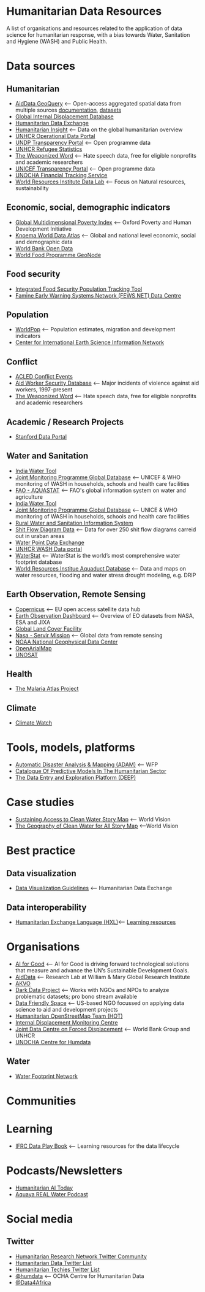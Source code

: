 # Humanitarian Data Resources
 A list of organisations and resources related to the application of data science for humanitarian response, with a bias towards Water, Sanitation and Hygiene (WASH) and Public Health.
# Data sources
## Humanitarian
* [AidData GeoQuery](http://geo.aiddata.org) <-- Open-access aggregated spatial data from multiple sources [documentation](https://www.aiddata.org/geoquery), [datasets](https://www.aiddata.org/geoquery/data-documentation)
* [Global Internal Displacement Database](https://www.internal-displacement.org/database)
* [Humanitarian Data Exchange](https://data.humdata.org)
* [Humanitarian Insight](https://hum-insight.info) <-- Data on the global humanitarian overview
* [UNHCR Operational Data Portal](https://data.unhcr.org)
* [UNDP Transparency Portal](https://open.undp.org) <-- Open programme data
* [UNHCR Refugee Statistics](https://www.unhcr.org/refugee-statistics/)
* [The Weaponized Word](https://weaponizedword.org) <-- Hate speech data, free for eligible nonprofits and academic researchers
* [UNICEF Transparency Portal](https://open.unicef.org) <-- Open programme data
* [UNOCHA Financial Tracking Service](https://fts.unocha.org)
* [World Resources Institute Data Lab](https://www.wri.org/data/data-lab) <-- Focus on Natural resources, sustainability


## Economic, social, demographic indicators
* [Global Multidimensional Poverty Index](https://ophi.org.uk/multidimensional-poverty-index/global-mpi-databank/) <-- Oxford Poverty and Human Development Initiative
* [Knoema World Data Atlas](https://knoema.com/atlas/topics/Water) <-- Global and national level economic, social and demographic data
* [World Bank Open Data](https://data.worldbank.org)
* [World Food Programme GeoNode](https://geonode.wfp.org)
## Food security
* [Integrated Food Security Population Tracking Tool](https://www.ipcinfo.org/ipc-country-analysis/population-tracking-tool/en/)
* [Famine Early Warning Systems Network (FEWS NET) Data Centre](https://fews.net/data)
## Population
* [WorldPop](https://www.worldpop.org/datacatalog/) <-- Population estimates, migration and development indicators
* [Center for International Earth Science Information Network](http://sedac.ciesin.columbia.edu/data/set/gpw-v4-population-count-adjusted-to-2015-unwpp-country-totals)
## Conflict
* [ACLED Conflict Events](https://www.aiddata.org/geoquery/data-documentation)
* [Aid Worker Security Database](https://aidworkersecurity.org) <-- Major incidents of violence against aid workers, 1997-present
* [The Weaponized Word](https://weaponizedword.org) <-- Hate speech data, free for eligible nonprofits and academic researchers
## Academic / Research Projects
* [Stanford Data Portal](https://sheftneal9.wixsite.com/fse-data/projects)
## Water and Sanitation
* [India Water Tool](https://www.indiawatertool.in/index.html)
* [Joint Monitoring Programme Global Database](https://washdata.org/data) <-- UNICEF & WHO monitoring of WASH in households, schools and health care facilities 
* [FAO - AQUASTAT](https://www.fao.org/aquastat/en/) <-- FAO's global information system on water and agriculture
* [India Water Tool](https://www.indiawatertool.in/index.html)
* [Joint Monitoring Programme Global Database](https://washdata.org/data) <-- UNICE & WHO monitoring of WASH in households, schools and health care facilities 
* [Rural Water and Sanitation Information System](http://globalsiasar.org/en)
* [Shit Flow Diagram Data](https://sfd.susana.org/about/sfd-data) <-- Data for over 250 shit flow diagrams carreid out in uraban areas
* [Water Point Data Exchange](https://www.waterpointdata.org/access-data/) 
* [UNHCR WASH Data portal](https://wash.unhcr.org/wash-dashboard-for-refugee-settings/)
* [WaterStat](https://waterfootprint.org/en/resources/waterstat/) <-- WaterStat is the world’s most comprehensive water footprint database
* [World Resources Institue Aquaduct Database](https://www.wri.org/aqueduct/data) <-- Data and maps on water resources, flooding and water stress drought modeling, e.g. DRIP
## Earth Observation, Remote Sensing
* [Copernicus](https://www.copernicus.eu/en/access-data) <-- EU open access satellite data hub
* [Earth Observation Dashboard](https://eodashboard.org) <-- Overview of EO datasets from NASA, ESA and JIXA
* [Global Land Cover Facility](http://www.landcover.org) 
* [Nasa - Servir Mission](https://gis1.servirglobal.net/geonetwork/srv/eng/catalog.search#/home) <-- Global data from remote sensing
* [NOAA National Geophysical Data Center](https://ngdc.noaa.gov/eog/dmsp/downloadV4composites.html)
* [OpenArialMap](https://openaerialmap.org)
* [UNOSAT](https://unosat.org/products/)
## Health
* [The Malaria Atlas Project](https://malariaatlas.org)

## Climate
* [Climate Watch](https://www.climatewatchdata.org/?source=cait)
# Tools, models, platforms
* [Automatic Disaster Analysis & Mapping (ADAM)](https://geonode.wfp.org/adam.html) <-- WFP
* [Catalogue Of Predictive Models In The Humanitarian Sector](https://centre.humdata.org/catalogue-for-predictive-models-in-the-humanitarian-sector/)
* [The Data Entry and Exploration Platform (DEEP)](https://thedeep.io)
# Case studies
* [Sustaining Access to Clean Water Story Map](https://storymaps.arcgis.com/stories/85c39ac4702f47b9ae31d744567921f3) <-- World Vision
* [The Geography of Clean Water for All Story Map](https://storymaps.arcgis.com/stories/a73563c0d11b433fa35e0bd10a546087) <--World Vision 
# Best practice
## Data visualization
* [Data Visualization Guidelines](https://data.humdata.org/dataviz-guide/) <-- Humanitarian Data Exchange
## Data interoperability
* [Humanitarian Exchange Language (HXL)](https://hxlstandard.org)<-- [Learning resources](https://centre.humdata.org/learning-path/hxl/)
# Organisations
* [AI for Good](https://ai4good.org/) <-- AI for Good is driving forward technological solutions that measure and advance the UN’s Sustainable Development Goals.
* [AidData](https://www.aiddata.org) <-- Research Lab at William & Mary Global Research Institute
* [AKVO](https://akvo.org)
* [Dark Data Project](https://darkdataproject.org) <-- Works with NGOs and NPOs to analyze problematic datasets; pro bono stream available
* [Data Friendly Space](https://datafriendlyspace.org) <-- US-based NGO focussed on applying data science to aid and development projects
* [Humanitarian OpenStreetMap Team (HOT)](https://www.hotosm.org/)
* [Internal Displacement Monitoring Centre](https://www.internal-displacement.org)
* [Joint Data Centre on Forced Displacement](https://www.jointdatacenter.org/) <-- World Bank Group and UNHCR
* [UNOCHA Centre for Humdata](https://centre.humdata.org/)
## Water
* [Water Footprint Network](https://waterfootprint.org/en/)
# Communities
# Learning
* [IFRC Data Play Book](https://preparecenter.org/toolkit/data-playbook-toolkit-v1/) <-- Learning resources for the data lifecycle
# Podcasts/Newsletters
* [Humanitarian AI Today](https://humanitarianai.org/podcasts.html)
* [Aquaya REAL Water Podcast](https://aquaya.org/keeping-it-real-for-the-future-of-rural-water-services-delivery/)

# Social media
## Twitter
* [Humanitarian Research Network Twitter Community](https://twitter.com/i/communities/1508944983432310792)
* [Humanitarian Data Twitter List](https://twitter.com/i/lists/1554542561838174209?s=20)
* [Humanitarian Techies Twitter List](https://twitter.com/i/lists/22764474?s=20)
* [@humdata](https://twitter.com/humdata) <-- OCHA Centre for Humanitarian Data
* [@Data4Africa](http://twitter.com/Data4Africa)

